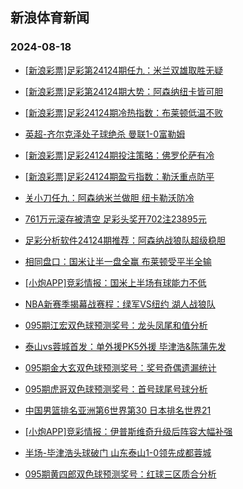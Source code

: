 ## 新浪体育新闻 
### 2024-08-18

+ [[新浪彩票]足彩第24124期任九：米兰双雄取胜无疑](https://sports.sina.com.cn/l/2024-08-17/doc-incixcsi6662559.shtml)

+ [[新浪彩票]足彩第24124期大势：阿森纳纽卡皆可胆](https://sports.sina.com.cn/l/2024-08-17/doc-incixcsi6662062.shtml)

+ [[新浪彩票]足彩24124期冷热指数：布莱顿低温不败](https://sports.sina.com.cn/l/2024-08-17/doc-incixcsq1790203.shtml)

+ [英超-齐尔克泽处子球绝杀 曼联1-0富勒姆](https://sports.sina.com.cn/g/pl/2024-08-17/doc-incixcsi6671822.shtml)

+ [[新浪彩票]足彩24124期投注策略：佛罗伦萨有冷](https://sports.sina.com.cn/l/2024-08-17/doc-incixcsn5012767.shtml)

+ [[新浪彩票]足彩24124期盈亏指数：勒沃重点防平](https://sports.sina.com.cn/l/2024-08-17/doc-incixcsn5012581.shtml)

+ [关小刀任九：阿森纳米兰做胆 纽卡勒沃防冷](https://sports.sina.com.cn/l/2024-08-17/doc-incixuqh6704882.shtml)

+ [761万元滚存被清空 足彩头奖开702注23895元](https://sports.sina.com.cn/l/2024-08-17/doc-incixcsi6660779.shtml)

+ [足彩分析软件24124期推荐：阿森纳战狼队超级稳胆](https://sports.sina.com.cn/l/2024-08-17/doc-incixcsn5013381.shtml)

+ [相同盘口：国米让半一盘全赢 布莱顿受平半全输](https://sports.sina.com.cn/l/2024-08-17/doc-incixqhc6455640.shtml)

+ [[小炮APP]竞彩情报：国米上半场有球能力不低](https://sports.sina.com.cn/l/2024-08-17/doc-incixqhh4818498.shtml)

+ [NBA新赛季揭幕战赛程：绿军VS纽约 湖人战狼队](https://sports.sina.com.cn/basketball/nba/2024-08-17/doc-incixuqe4694467.shtml)

+ [095期江宏双色球预测奖号：龙头凤尾和值分析](https://sports.sina.com.cn/l/2024-08-17/doc-inciwhnt7095460.shtml)

+ [泰山vs蓉城首发：单外援PK5外援 毕津浩&陈蒲先发](https://sports.sina.com.cn/china/j/2024-08-17/doc-inciyfea6487048.shtml)

+ [095期金大玄双色球预测奖号：奖号奇偶遗漏统计](https://sports.sina.com.cn/l/2024-08-17/doc-inciwhnw5430158.shtml)

+ [095期虎哥双色球预测奖号：首号球尾号球分析](https://sports.sina.com.cn/l/2024-08-17/doc-inciwhns0330059.shtml)

+ [中国男篮排名亚洲第6世界第30 日本排名世界21](https://sports.sina.com.cn/basketball/cba/2024-08-17/doc-inciwnuq0219136.shtml)

+ [[小炮APP]竞彩情报：伊普斯维奇升级后阵容大幅补强](https://sports.sina.com.cn/l/2024-08-17/doc-incixqhk1583254.shtml)

+ [半场-毕津浩头球破门 山东泰山1-0领先成都蓉城](https://sports.sina.com.cn/china/j/2024-08-17/doc-inciyfee3264565.shtml)

+ [095期黄四郎双色球预测奖号：红球三区质合分析](https://sports.sina.com.cn/l/2024-08-17/doc-inciwhnw5429830.shtml)

